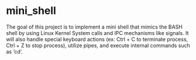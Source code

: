 # mini_shell

The goal of this project is to implement a mini shell that mimics the BASH shell by using Linux Kernel System calls and IPC mechanisms like signals. It will also handle special keyboard actions (ex: Ctrl + C to terminate process, Ctrl + Z to stop process), utilize pipes, and execute internal commands such as ‘cd’.
